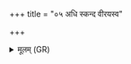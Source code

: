 +++
title = "०५ अधि स्कन्द वीरयस्व"

+++
<details><summary>मूलम् (GR)</summary>

अधि स्कन्द वीरयस्व  
गर्भम् आ धेहि योन्याम् ।  
वृषाणं वृष्ण्यावन्तं  
प्रजायै त्वा नयामसि ॥
</details>